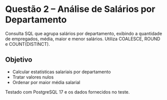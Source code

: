 # Questão 2 – Análise de Salários por Departamento

Consulta SQL que agrupa salários por departamento, exibindo a quantidade de empregados, média, maior e menor salários. Utiliza COALESCE, ROUND e COUNT(DISTINCT).

## Objetivo

- Calcular estatísticas salariais por departamento
- Tratar valores nulos
- Ordenar por maior média salarial

Testado com PostgreSQL 17 e os dados fornecidos no teste.
